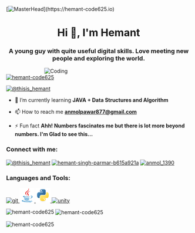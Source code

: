 [![MasterHead]("https://i.pinimg.com/originals/0f/25/e4/0f25e4668c1c7740b5ed41835339d67f.gif")](https://hemant-code625.io)

<h1 align="center">Hi 👋, I'm Hemant</h1>
<h3 align="center">A young guy with quite useful digital skills. Love meeting new people and exploring the world.</h3>
<img align="right" alt="Coding" width="400" src=("https://cdn.dribbble.com/users/1059583/screenshots/4171367/coding-freak.gif">

<p align="left"> <a href="https://github.com/ryo-ma/github-profile-trophy"><img src="https://github-profile-trophy.vercel.app/?username=hemant-code625" alt="hemant-code625" /></a> </p>

<p align="left"> <a href="https://twitter.com/@thisis_hemant" target="blank"><img src="https://img.shields.io/twitter/follow/@thisis_hemant?logo=twitter&style=for-the-badge" alt="@thisis_hemant" /></a> </p>

- 🌱 I’m currently learning **JAVA + Data Structures and Algorithm**

- 📫 How to reach me **anmolpawar877@gmail.com**

- ⚡ Fun fact **Ahh! Numbers fascinates me but there is lot more beyond numbers. I'm Glad to see this...**

<h3 align="left">Connect with me:</h3>
<p align="left">
<a href="https://twitter.com/@thisis_hemant" target="blank"><img align="center" src="https://raw.githubusercontent.com/rahuldkjain/github-profile-readme-generator/master/src/images/icons/Social/twitter.svg" alt="@thisis_hemant" height="30" width="40" /></a>
<a href="https://linkedin.com/in/hemant-singh-parmar-b615a921a" target="blank"><img align="center" src="https://raw.githubusercontent.com/rahuldkjain/github-profile-readme-generator/master/src/images/icons/Social/linked-in-alt.svg" alt="hemant-singh-parmar-b615a921a" height="30" width="40" /></a>
<a href="https://instagram.com/anmol_1390" target="blank"><img align="center" src="https://raw.githubusercontent.com/rahuldkjain/github-profile-readme-generator/master/src/images/icons/Social/instagram.svg" alt="anmol_1390" height="30" width="40" /></a>
</p>

<h3 align="left">Languages and Tools:</h3>
<p align="left"> <a href="https://git-scm.com/" target="_blank" rel="noreferrer"> <img src="https://www.vectorlogo.zone/logos/git-scm/git-scm-icon.svg" alt="git" width="40" height="40"/> </a> <a href="https://www.java.com" target="_blank" rel="noreferrer"> <img src="https://raw.githubusercontent.com/devicons/devicon/master/icons/java/java-original.svg" alt="java" width="40" height="40"/> </a> <a href="https://www.python.org" target="_blank" rel="noreferrer"> <img src="https://raw.githubusercontent.com/devicons/devicon/master/icons/python/python-original.svg" alt="python" width="40" height="40"/> </a> <a href="https://unity.com/" target="_blank" rel="noreferrer"> <img src="https://www.vectorlogo.zone/logos/unity3d/unity3d-icon.svg" alt="unity" width="40" height="40"/> </a> </p>

<p><img align="left" src="https://github-readme-stats.vercel.app/api/top-langs?username=hemant-code625&show_icons=true&locale=en&layout=compact" alt="hemant-code625" /></p>

<p>&nbsp;<img align="center" src="https://github-readme-stats.vercel.app/api?username=hemant-code625&show_icons=true&locale=en" alt="hemant-code625" /></p>

<p><img align="center" src="https://github-readme-streak-stats.herokuapp.com/?user=hemant-code625&" alt="hemant-code625" /></p>
